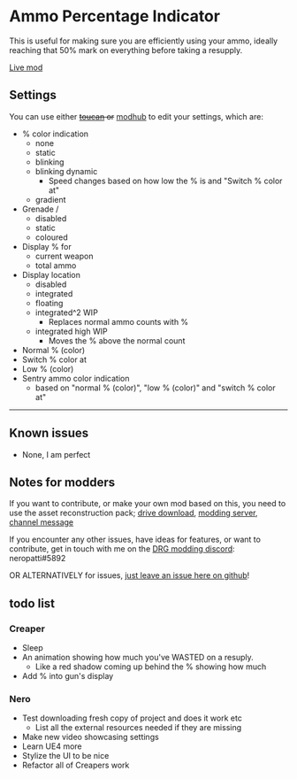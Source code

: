# Ammo Percentage Indicator

This is useful for making sure you are efficiently using your ammo,
ideally reaching that 50% mark on everything before taking a resupply.

[Live mod](https://mod.io/g/drg/m/ammo-percentage-indicator)

## Settings

You can use either ~~[toucan](https://mod.io/g/drg/m/toucan) or~~ [modhub](https://mod.io/g/drg/m/mod-hub) to edit your settings, which are:

- % color indication
  - none
  - static
  - blinking
  - blinking dynamic
    - Speed changes based on how low the % is and "Switch % color at"
  - gradient
- Grenade /
  - disabled
  - static
  - coloured
- Display % for
  - current weapon
  - total ammo
- Display location
  - disabled
  - integrated
  - floating
  - integrated^2 WIP
    - Replaces normal ammo counts with %
  - integrated high WIP
    - Moves the % above the normal count
- Normal % (color)
- Switch % color at
- Low % (color)
- Sentry ammo color indication
  - based on "normal % (color)", "low % (color)" and "switch % color at"

---------------------------------

## Known issues

- None, I am perfect

## Notes for modders

If you want to contribute, or make your own mod based on this, you need to use the asset reconstruction pack; [drive download](https://drive.google.com/file/d/1HL-z5I62FpY6l9Qt2QGnR8ZpHkHyfESQ/view?usp=sharing), [modding server](https://discord.gg/gUw32ayWGt), [channel message](https://discord.com/channels/676880716142739467/883791204930703360/998263940809232507)

If you encounter any other issues, have ideas for features, or want to contribute, get in touch with me on the [DRG modding discord](https://discord.gg/gUw32ayWGt): neropatti#5892

OR ALTERNATIVELY for issues, [just leave an issue here on github](https://github.com/neropatti/ammo-percentage-indicator/issues)!

## todo list

### Creaper

- Sleep
- An animation showing how much you've WASTED on a resuply.
  - Like a red shadow coming up behind the % showing how much
- Add % into gun's display

### Nero

- Test downloading fresh copy of project and does it work etc
  - List all the external resources needed if they are missing
- Make new video showcasing settings
- Learn UE4 more
- Stylize the UI to be nice
- Refactor all of Creapers work
